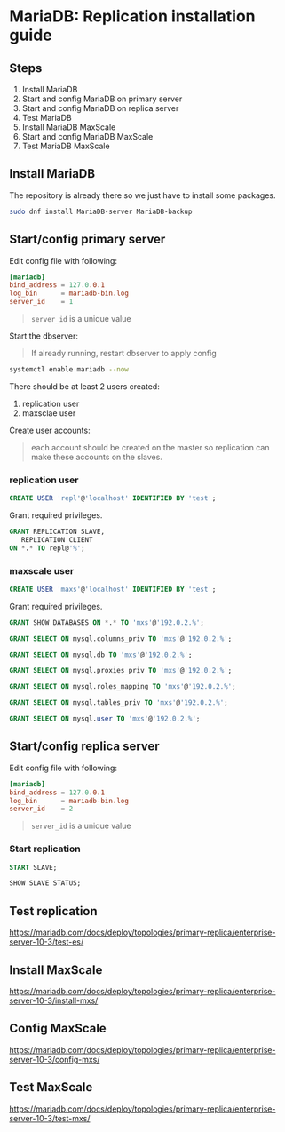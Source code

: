 # MariaDB: Replication installation guide

## Steps

1. Install MariaDB
2. Start and config MariaDB on primary server
3. Start and config MariaDB on replica server
4. Test MariaDB
5. Install MariaDB MaxScale
6. Start and config MariaDB MaxScale
7. Test MariaDB MaxScale

## Install MariaDB

The repository is already there so we just have to install some packages.

```bash
sudo dnf install MariaDB-server MariaDB-backup
```

## Start/config primary server

Edit config file with following:

```cnf
[mariadb]
bind_address = 127.0.0.1
log_bin      = mariadb-bin.log
server_id    = 1
```

> `server_id` is a unique value

Start the dbserver:
> If already running, restart dbserver to apply config

```bash
systemctl enable mariadb --now
```

There should be at least 2 users created:

1. replication user
2. maxsclae user

Create user accounts:
> each account should be created on the master so replication can make these accounts on the slaves.

### replication user

```sql
CREATE USER 'repl'@'localhost' IDENTIFIED BY 'test';
```

Grant required privileges.

```sql
GRANT REPLICATION SLAVE,
   REPLICATION CLIENT
ON *.* TO repl@'%';
```

### maxscale user

```sql
CREATE USER 'maxs'@'localhost' IDENTIFIED BY 'test';
```

Grant required privileges.

```sql
GRANT SHOW DATABASES ON *.* TO 'mxs'@'192.0.2.%';

GRANT SELECT ON mysql.columns_priv TO 'mxs'@'192.0.2.%';

GRANT SELECT ON mysql.db TO 'mxs'@'192.0.2.%';

GRANT SELECT ON mysql.proxies_priv TO 'mxs'@'192.0.2.%';

GRANT SELECT ON mysql.roles_mapping TO 'mxs'@'192.0.2.%';

GRANT SELECT ON mysql.tables_priv TO 'mxs'@'192.0.2.%';

GRANT SELECT ON mysql.user TO 'mxs'@'192.0.2.%';
```

## Start/config replica server

Edit config file with following:

```cnf
[mariadb]
bind_address = 127.0.0.1
log_bin      = mariadb-bin.log
server_id    = 2
```

> `server_id` is a unique value

### Start replication

```sql
START SLAVE;
```

```sql
SHOW SLAVE STATUS;
```

## Test replication

<https://mariadb.com/docs/deploy/topologies/primary-replica/enterprise-server-10-3/test-es/>

## Install MaxScale

<https://mariadb.com/docs/deploy/topologies/primary-replica/enterprise-server-10-3/install-mxs/>

## Config MaxScale

<https://mariadb.com/docs/deploy/topologies/primary-replica/enterprise-server-10-3/config-mxs/>

## Test MaxScale

<https://mariadb.com/docs/deploy/topologies/primary-replica/enterprise-server-10-3/test-mxs/>